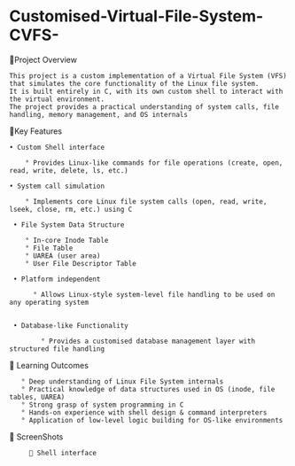 # Customised-Virtual-File-System-CVFS-

🔗Project Overview

    This project is a custom implementation of a Virtual File System (VFS) that simulates the core functionality of the Linux file system. 
    It is built entirely in C, with its own custom shell to interact with the virtual environment.
    The project provides a practical understanding of system calls, file handling, memory management, and OS internals

🔗Key Features

    • Custom Shell interface

        ° Provides Linux-like commands for file operations (create, open, read, write, delete, ls, etc.)

    • System call simulation

        ° Implements core Linux file system calls (open, read, write, lseek, close, rm, etc.) using C

     • File System Data Structure

        ° In-core Inode Table
        ° File Table
        ° UAREA (user area)
        ° User File Descriptor Table

     • Platform independent

          ° Allows Linux-style system-level file handling to be used on any operating system

          
     • Database-like Functionality

            ° Provides a customised database management layer with structured file handling

  🔗   Learning Outcomes
  
       ° Deep understanding of Linux File System internals
       ° Practical knowledge of data structures used in OS (inode, file tables, UAREA)
       ° Strong grasp of system programming in C
       ° Hands-on experience with shell design & command interpreters
       ° Application of low-level logic building for OS-like environments      

   🔗 ScreenShots  

         🔗 Shell interface
         
           

